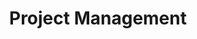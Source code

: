 ---
title: Project Management
layout: auto_contents
hide_toc: true
preamble: |
  In Project Management, you will work on a project to design and develop a program. This unit will be assessed based on the following standard:
  
  * Internal assessments (6 credits)
      * [**AS91907**: Use complex processes to develop a digital technologies outcome](https://www.nzqa.govt.nz/nqfdocs/ncea-resource/achievements/2019/as91907.pdf) (6 credits)
  
  The standard requires you to produce a lot of documentation. It is important that you keep all of the work that you do for this unit together. Please make sure that **OneDrive** is installed on your computer, running, and connected to your Onslow College account.

  > If you lose access to your work because you saved it on a school computer and did not save it to OneDrive, **YOU WILL NOT BE GIVEN AN EXTENSION**!

  <br>
categories:
  - projman:
    category_name: Project management
    category_items:
      - the_task:
        item_name: The Task
        item_desc: An explanation of the standard and task for Term 2 and 3
        item_icon: /img/projman.svg
        item_page: task
      - resources:
        item_name:
        item_icon:
        item_desc: |
                   <a href="https://onslowcollege.sharepoint.com/:w:/s/12DTC2022/EdVOjaHd1HpLjp-Acc4Ii_EBcT-BNCVS5nxC-MnqTmRiJg?e=deHKyK">Project management portfolio</a>
        item_page:
      - processes:
        item_name: Project management processes
        item_desc: Learn to decompose a project into components
        item_icon: img/processes.svg
        item_page: processes
      - planning:
        item_name: Planning tools
        item_desc: Learn iterative development methodologies and tools
        item_icon: img/planning.svg
        item_page: planning
      - project_boards:
        item_name: Project boards
        item_desc: Create project boards to keep track of what components you work on
        item_icon: img/project-boards.svg
        item_page: project-boards
      - testing_trialling:
        item_name: Testing & trialling
        item_desc: Make sure your components work — and are the best they can be
        item_icon: /img/compsci.svg
        item_page: trialling
      - version_control:
        item_name: Version control
        item_desc: Track your iteration outcomes
        item_icon: img/versions.svg
        item_page: versions
      - implications:
        item_name: Relevant implications
        item_desc: What aspects do you need to consider relating to the project to ensure its success?
        item_icon: img/implications.svg
        item_page: implications
---
